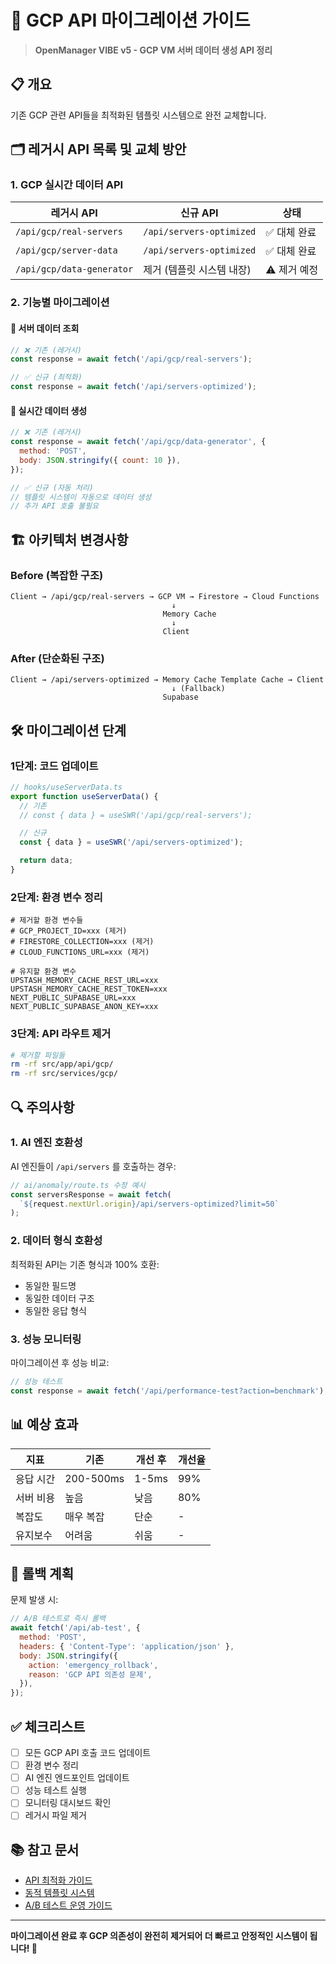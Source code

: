 # 🔄 GCP API 마이그레이션 가이드

> **OpenManager VIBE v5 - GCP VM 서버 데이터 생성 API 정리**

## 📋 개요

기존 GCP 관련 API들을 최적화된 템플릿 시스템으로 완전 교체합니다.

## 🗂️ 레거시 API 목록 및 교체 방안

### 1. **GCP 실시간 데이터 API**

| 레거시 API                | 신규 API                  | 상태         |
| ------------------------- | ------------------------- | ------------ |
| `/api/gcp/real-servers`   | `/api/servers-optimized`  | ✅ 대체 완료 |
| `/api/gcp/server-data`    | `/api/servers-optimized`  | ✅ 대체 완료 |
| `/api/gcp/data-generator` | 제거 (템플릿 시스템 내장) | ⚠️ 제거 예정 |

### 2. **기능별 마이그레이션**

#### 🔸 서버 데이터 조회

```javascript
// ❌ 기존 (레거시)
const response = await fetch('/api/gcp/real-servers');

// ✅ 신규 (최적화)
const response = await fetch('/api/servers-optimized');
```

#### 🔸 실시간 데이터 생성

```javascript
// ❌ 기존 (레거시)
const response = await fetch('/api/gcp/data-generator', {
  method: 'POST',
  body: JSON.stringify({ count: 10 }),
});

// ✅ 신규 (자동 처리)
// 템플릿 시스템이 자동으로 데이터 생성
// 추가 API 호출 불필요
```

## 🏗️ 아키텍처 변경사항

### Before (복잡한 구조)

```
Client → /api/gcp/real-servers → GCP VM → Firestore → Cloud Functions
                                    ↓
                                  Memory Cache
                                    ↓
                                  Client
```

### After (단순화된 구조)

```
Client → /api/servers-optimized → Memory Cache Template Cache → Client
                                    ↓ (Fallback)
                                  Supabase
```

## 🛠️ 마이그레이션 단계

### 1단계: 코드 업데이트

```javascript
// hooks/useServerData.ts
export function useServerData() {
  // 기존
  // const { data } = useSWR('/api/gcp/real-servers');

  // 신규
  const { data } = useSWR('/api/servers-optimized');

  return data;
}
```

### 2단계: 환경 변수 정리

```env
# 제거할 환경 변수들
# GCP_PROJECT_ID=xxx (제거)
# FIRESTORE_COLLECTION=xxx (제거)
# CLOUD_FUNCTIONS_URL=xxx (제거)

# 유지할 환경 변수
UPSTASH_MEMORY_CACHE_REST_URL=xxx
UPSTASH_MEMORY_CACHE_REST_TOKEN=xxx
NEXT_PUBLIC_SUPABASE_URL=xxx
NEXT_PUBLIC_SUPABASE_ANON_KEY=xxx
```

### 3단계: API 라우트 제거

```bash
# 제거할 파일들
rm -rf src/app/api/gcp/
rm -rf src/services/gcp/
```

## 🔍 주의사항

### 1. **AI 엔진 호환성**

AI 엔진들이 `/api/servers` 를 호출하는 경우:

```javascript
// ai/anomaly/route.ts 수정 예시
const serversResponse = await fetch(
  `${request.nextUrl.origin}/api/servers-optimized?limit=50`
);
```

### 2. **데이터 형식 호환성**

최적화된 API는 기존 형식과 100% 호환:

- 동일한 필드명
- 동일한 데이터 구조
- 동일한 응답 형식

### 3. **성능 모니터링**

마이그레이션 후 성능 비교:

```javascript
// 성능 테스트
const response = await fetch('/api/performance-test?action=benchmark');
```

## 📊 예상 효과

| 지표      | 기존      | 개선 후 | 개선율 |
| --------- | --------- | ------- | ------ |
| 응답 시간 | 200-500ms | 1-5ms   | 99%    |
| 서버 비용 | 높음      | 낮음    | 80%    |
| 복잡도    | 매우 복잡 | 단순    | -      |
| 유지보수  | 어려움    | 쉬움    | -      |

## 🚀 롤백 계획

문제 발생 시:

```javascript
// A/B 테스트로 즉시 롤백
await fetch('/api/ab-test', {
  method: 'POST',
  headers: { 'Content-Type': 'application/json' },
  body: JSON.stringify({
    action: 'emergency_rollback',
    reason: 'GCP API 의존성 문제',
  }),
});
```

## ✅ 체크리스트

- [ ] 모든 GCP API 호출 코드 업데이트
- [ ] 환경 변수 정리
- [ ] AI 엔진 엔드포인트 업데이트
- [ ] 성능 테스트 실행
- [ ] 모니터링 대시보드 확인
- [ ] 레거시 파일 제거

## 📚 참고 문서

- [API 최적화 가이드](./api-optimization-guide.md)
- [동적 템플릿 시스템](./dynamic-template-system.md)
- [A/B 테스트 운영 가이드](./ab-test-operations.md)

---

**마이그레이션 완료 후 GCP 의존성이 완전히 제거되어 더 빠르고 안정적인 시스템이 됩니다! 🎉**
